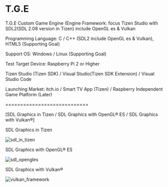 # T.G.E
T.G.E Custom Game Engine (Engine Framework: focus Tizen Studio with SDL2(SDL 2.08 version in Tizen) include OpenGL es & Vulkan

Programming Language: C / C++ (SDL2 include OpenGL es & Vulkan), HTML5 (Supporting Goal)

Support OS: Windows / Linux (Supporting Goal)

Test Target Device: Raspberry Pi 2 or Higher

Tizen Studio (Tizen SDK) / Visual Studio(Tizen SDK Extension) / Visual Studio Code

Launching Market: itch.io / Smart TV App (Tizen) / Raspberry Independent Game Platform (Later)


============================

[SDL Graphics in Tizen / SDL Graphics with OpenGL® ES / SDL Graphics with Vulkan®]

SDL Graphics in Tizen

![sdl_in_tizen](https://user-images.githubusercontent.com/14072045/218259771-e1c3d4fc-2776-446e-96bd-a97df22ce4d0.png)

SDL Graphics with OpenGL® ES

![sdl_opengles](https://user-images.githubusercontent.com/14072045/218259776-f2301461-8558-43a7-b724-8cb20758cdd7.png)

SDL Graphics with Vulkan®

![vulkan_framework](https://user-images.githubusercontent.com/14072045/218259801-df2c5650-9c93-4730-9447-ab6f1c67fd99.png)
